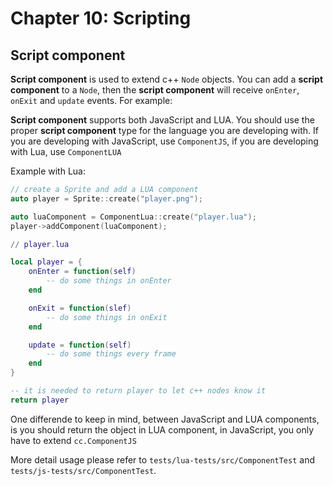 # Chapter 10: Scripting

## Script component
__Script component__ is used to extend c++ `Node` objects. You can add a
__script component__ to a `Node`, then the __script component__ will receive
`onEnter`, `onExit` and `update` events. For example:

__Script component__ supports both JavaScript and LUA. You should use the proper
__script component__ type for the language you are developing with. If you are
developing with JavaScript, use `ComponentJS`, if you are developing with Lua,
use `ComponentLUA`

Example with Lua:
```cpp
// create a Sprite and add a LUA component
auto player = Sprite::create("player.png");

auto luaComponent = ComponentLua::create("player.lua");
player->addComponent(luaComponent);
```

```lua
// player.lua

local player = {
    onEnter = function(self)
        -- do some things in onEnter
    end

    onExit = function(slef)
        -- do some things in onExit
    end

    update = function(self)
        -- do some things every frame
    end
}

-- it is needed to return player to let c++ nodes know it
return player
```

One differende to keep in mind, between JavaScript and LUA components, is you should return the object in LUA component, in JavaScript, you only have to extend `cc.ComponentJS`

More detail usage please refer to `tests/lua-tests/src/ComponentTest` and `tests/js-tests/src/ComponentTest`.




<!--# Chapter 10: Lua

This chapter and it's content are currently undecided. If you wish to contribute,
please provide a [Pull Request](https://github.com/chukong/programmers-guide)

## Call custom c++ from Lua
Cocos2d-x lua binds c++ classes, class functions, enums and some global functions
to lua by using the bindings-generator (tools/bindings-generator) and by manual
bindings. This allows you to call custom c++ from lua conveniently.

### Call the class member function

Open `lua-empty-test/src/hello.lua` and you will see many function calls
like `cc.***`. They are actually calling the class member functions. This is the
`initGLView` function:
```cpp
local function initGLView()
    local director = cc.Director:getInstance()
    local glView = director:getOpenGLView()
    if nil == glView then
        glView = cc.GLViewImpl:create("Lua Empty Test")
        director:setOpenGLView(glView)
    end

    director:setOpenGLView(glView)

    glView:setDesignResolutionSize(480, 320, cc.ResolutionPolicy.NO_BORDER)

    director:setDisplayStats(true)

    director:setAnimationInterval(1.0 / 60)
end
```

The relationship between lua function call and the c++ function call as follow:
```cpp
|          lua                            |        c++                          |
|  cc.Director:getInstance()              |    cocos2d::Director::getInstance() |
|  director:getOpenGLView()               |    director->getOpenGLView          |
|  cc.GLViewImpl:create("Lua Empty Test") | cocos2d::GLViewImpl::create("Lua Empty Test") |
|  glView:setDesignResolutionSize(480, 320, cc.ResolutionPolicy.NO_BORDER) | glview->glView:setDesignResolutionSize(480, 320, ResolutionPolicy::NO_BORDER)|
```

From this table, we can see that the functions called in lua are very similar
with the functions called in c++. These are some key points that we need to pay
attention to:

- `cc` is a module name like namespace name in c++,it is Cocos2d-x 3.0 new
features. The relation between lua modules and c++ namespaces is as follow:
```cpp
|   Lua module name   |   c++ namespace |
|        cc           | cocos2d, cocos2d::extension, CocosDenshion, cocosbuilder |
|       ccui          |  cocos2d::ui    |
|        ccs          |  cocostudio, cocostudio::timeline |
|        sp           |     spine       |
|       ccexp         | cocos2d::experimental, cocos2d::experimental::ui |
```

- static and non-static c++ functions are called in lua using `:`
- `cc.ResolutionPolicy.NO_BORDER` corresponds to `ResolutionPolicy::NO_BORDER`
which is enum value in the c++. `enum` values are bound to lua by manual.
Different modules use different lua files to keep the bindings value:
```cpp
    |  moudle name |  const value files |
    |    cc        |  Cocos2dConstants.lua, ExtensionConstants.lua, NetworkConstants.lua|
    |   ccui       |  GuiConstants.lua |
    |    ccs       |  StudioConstants.lua|
    |   ccexp      |  experimentalUIConstants.lua|
```
- For some functions, their parameters include cocos2d::Vec2, cocos2d::Vec3
we should do a conversion to call c++ function.For example:

```cpp
    void Node::setPosition(const Vec2& position)
```

In c++, we should call this function like this:

```cpp
	nodeObj->setPosition(Vec2(0.0f, 0.0f))
```

In lua, we should call the function like this:

```cpp
nodeObj:setPosition(cc.p(0.0, 0.0))
```

`cc.p(0.0, 0.0)` is to construct an anonymous table like this {x = 0, y =0}

The other parametric types that should be converted are:

```
	|  parametric types    |   lua conversional format    |
	|   cocos2d::Point     |   {x = numValue, y = numValue} |
	|   cocos2d::Vec3      |   {x = numValue, y = numValue, z = numValue} |
	|   cocos2d::Vec4      |   {x = numValue, y = numValue, z = numValue, w = numValue} |
	|   cocos2d::Rect      |   {x = numValue, y = numValue, width = numValue, height = numValue} |
	|   cocos2d::Size      |   {width = numValue, height = numValue} |
	|   cocos2d::Color4B   |   {r = numValue, g = numValue, b = numValue, a = numValue} |
	|   cocos2d::Color4F   |   	{r = numValue, g = numValue, b = numValue, a = numValue} |
	|   cocos2d::Color3B   |   	{r = numValue, g = numValue, b = numValue} |
	|   cocos2d::PhysicsMaterial | {density = numValue, restitution = numValue, friction = numValue} |
	|   cocos2d::AffineTransform | {a = numValue, b = numValue, c = numValue, d = numValue, tx = numValue, ty = numValue} |
	|   cocos2d::FontDefinition | {fontName = stringValue, fontSize = numValue, fontAlignmentH = numValue, fontAlignmentV = numValue, fontFillColor = {r = numValue, g = numValue, b = numValue}, fontDimensions = {width = numValue, height = numValue}, shadowEnabled = boolValue[,shadowOffset = {width = numValue, height = numValue}, shadowBlur = numValue, shadowOpacity = numValue], strokeEnabled = boolValue[,strokeColor  = 	{r = numValue, g = numValue, b = numValue}, strokeSize = numValue]} |
	|  cocos2d::Vector | {objValue1,objValue2,...,objValuen,...}|
	|  cocos2d::Map<std::string, T>| {key1 = objValue1, key2 = objValue2,..., keyn = objValuen,...} |
	|  cocos2d::Value | {objValue1,objValue2,...,objValuen,...} or key1 = objValue1, key2 = objValue2,..., keyn = objValuen,...} or stringValue or boolValue or numValue |
	|  cocos2d::ValueMap | {key1 = Value1, key2 = Value2,..., keyn = Valuen,...} |
	|  cocos2d::ValueMapIntKey | {numKey1 = Value1, intKey2 = Value2, ...,intKeyn = Valuen,...} |
	|  cocos2d::ValueVector    | {Value1, Value2, ..., Valuen, ...} |
	|  std::vector<string> |   {stringValue1, stringValue2, ..., stringValuen, ...}   |
	|  std::vector<int>    |   {numValue1, numValue2, ..., numValuen, ...}   |
	|  std::vector<float>  |   {numValue1, numValue2, ..., numValuen, ...}   |
	|  std::vector<unsigned short> | {numValue1, numValue2, ..., numValuen, ...} |
	|  cocos2d::Mat4  | {numValue1,numValue2,..., numValue16} |
	|  cocos2d::TTFConfig |{fontFilePath = stringValue, fontSize = numValue, glyphs = numValue, customGlyphs = stringValue, distanceFieldEnabled = boolValue, outlineSize = numValue}
	| cocos2d::MeshVertexAttrib| {size = numValue, type = numValue, vertexAttrib = numValue, vertexAttrib =numValue} |
	| cocos2d::BlendFunc | { src = numValue, dst = numValue} |
```

### Call global functions
Cocos2d-x v3 also binds some global functions to lua manually, such as
`kmGLPushMatrix`, `kmGLTranslatef` and `kmGLLoadMatrix`. We can call these global
functions in lua as follows:
```cpp
	kmGLPopMatrix()
```

### Call OpenGL functions
Cocos2d-x v3 binds some OpenGL functions to lua. All the OpenGL functions are in
the `gl` module and can be called as follows:
```cpp
	local glNode  = gl.glNodeCreate()
	glNode:setContentSize(cc.size(256, 256))
    glNode:setAnchorPoint(cc.p(0.5, 0.5))
    uniformCenter = gl.getUniformLocation(program,"center")
    uniformResolution  = gl.getUniformLocation( program, "resolution")
```

You can refer to `lua-tests/DrawPrimitiveTest` and `lua-tests/OpenGLTest` for
more information.


## Bind a c++ class to lua by bindings-generator automatically
Since Cocos2d-x v3.0, there is a tools called [bindings-generator](https://github.com/cocos2d/bindings-generator) to bind c++ class to lua automatically.

The _bindings-generator_ is based on _tolua++_. There is an _ini_ file in the
`tools/tolua` directory and then run the _genbindings.py_ script to generate the
binding code.

### Create a custom class
Consider this code:
```cpp
// CustomClass.h

#ifndef __CUSTOM__CLASS

#define __CUSTOM__CLASS

#include "cocos2d.h"

namespace cocos2d {
class CustomClass : public cocos2d::Ref
{
public:

    CustomClass();

    ~CustomClass();

    static cocos2d::CustomClass* create();

    bool init();

    CREATE_FUNC(CustomClass);
};
} //namespace cocos2d

#endif // __CUSTOM__CLASS
```

Note:
- the cpp file was omitted  because the bindings-generator only scan the
header files
- The custom class should be inherited from the `Ref` class, this is mainly
due to the destructor of `Ref` calling `removeScriptObjectByObject` to
reduce the reference count of _userdata_ which gets created in the c++
automatically to avoid memory leak.

### Add a new cocos2dx_custom.ini file

In _tools/lua_ folder create a new file named _cocos2dx_custom.ini_ as:

```cpp
[cocos2dx_custom]

# the prefix to be added to the generated functions. You might or might
not use this in your own

# templates

prefix = cocos2dx_custom

# create a target namespace (in javascript, this would create some code
like the equiv. to `ns = ns

# all classes will be embedded in that namespace

target_namespace = cc

android_headers =  -I%(androidndkdir)s/platforms/android-14/arch-arm/usr/include -I%(androidndkdir)s/sources/cxx-stl/gnu-libstdc++/4.7/libs/armeabi-v7a/include -I%(androidndkdir)s/sources/cxx-stl/gnu-libstdc++/4.7/include -I%(androidndkdir)s/sources/cxx-stl/gnu-libstdc++/4.8/libs/armeabi-v7a/include -I%(androidndkdir)s/sources/cxx-stl/gnu-libstdc++/4.8/include

android_flags = -D_SIZE_T_DEFINED_

clang_headers = -I%(clangllvmdir)s/lib/clang/3.3/include

clang_flags = -nostdinc -x c++ -std=c++11 -U __SSE__

cocos_headers = -I%(cocosdir)s/cocos -I%(cocosdir)s/my -I%(cocosdir)s/cocos/2d -I%(cocosdir)s/cocos/base -I%(cocosdir)s/cocos/ui -I%(cocosdir)s/cocos/physics -I%(cocosdir)s/cocos/2d/platform -I%(cocosdir)s/cocos/2d/platform/android -I%(cocosdir)s/cocos/math/kazmath -I%(cocosdir)s/extensions -I%(cocosdir)s/external -I%(cocosdir)s/cocos/editor-support -I%(cocosdir)s

cocos_flags = -DANDROID -DCOCOS2D_JAVASCRIPT

cxxgenerator_headers =

# extra arguments for clang

extra_arguments =  %(android_headers)s %(clang_headers)s %(cxxgenerator_headers)s %(cocos_headers)s %(android_flags)s %(clang_flags)s %(cocos_flags)s %(extra_flags)s

# what headers to parse

headers = %(cocosdir)s/cocos/my/CustomClass.h

# what classes to produce code for. You can use regular expressions here.
# When testing the regular expression, it will be enclosed in "^$", like
# this: "^Menu*$".

classes = CustomClass.*

# what should we skip? in the format ClassName::[function function]
# ClassName is a regular expression, but will be used like this:
# "^ClassName$" functions are also regular expressions, they will not be
# surrounded by "^$". If you want to skip a whole class, just add a single
# "*" as functions. See bellow for several examples. A special class name
# is "*", which will apply to all class names. This is a convenience
# wildcard to be able to skip similar named functions from all classes.

skip =

rename_functions =

rename_classes =

# for all class names, should we remove something when registering in the
# target VM?

remove_prefix =

# classes for which there will be no "parent" lookup

classes_have_no_parents =

# base classes which will be skipped when their sub-classes found them.

base_classes_to_skip =

# classes that create no constructor

# Set is special and we will use a hand-written constructor

abstract_classes =

# Determining whether to use script object(js object) to control the
# lifecycle of native(cpp) object or the other way around. Supported
# values are 'yes' or 'no'.

script_control_cpp = no
```

All of the config files under _tools/tolua_ use the same format. Here is a list
which you should consult when writing your own ini file:

- [title]: To config the title which will by used by the *tools/tolua/gengindings.py*
scripts. Generally, the title could be the file name.
- prefix: To config the prefix of a function name, generally, we also use the
file name as the prefix.
- target_namespace: To config the module name in lua. Here we use the `cc`
as the module name, when you want to use `CustomClass` in lua, you must put
a prefix named `cc` in front of the name. For example, the `CustomClass` could be
reference as `cc.CustomClass`.
- headers: To config all the header files needed for parsing and the %(cocosdir)s
is the engine root path of Cocos2d-x.
- classes: To config all the classes needed to bind. Here it supports regular
expression. So we could set MyCustomClass.* here. For looking more specified usage,
you could ref to `tools/tolua/cocos2dx.ini`.
- skip: To config the functions needed to be omit. Now the bindings-generator can't
parse `void*` type and also the delegate type, so these types needed to be bind
manually. And at this circumstance, you should omit all these types first and
then to bind them manually. You could ref to the config files under path
`cocos/scripting/lua-bindings/auto` .

- rename_functions: To config the functions need to be renamed in the scripting
layer. Due to some reasons, developers want more scripting friendly API, so the
config option is for this purpose.

- rename_classes: Not used any more.

- remove_prefix: Not used any more.

- classes_have_no_parents: To config  the parent class needed to be filter. This
option is seldom modified.

- abstract_classes: To config the classes whose public constructor don't need to
be exported.

- script_control_cpp:yes.  To config whether the scripting layer manage the object
life time or not. If no, then the c++ layer cares about their life time.
Now, it is imperfect to control native object's life time in scripting layer. So
you could simply leave it to *no*.

## Subclassing
Sometimes we want to add some new functions to extend the bindings, think
inheritance in c++. Through `class(classname, super)` function in the `cocos/scripting/lua-bindings/script/cocos2d/extern.lua`, we can realize this
requirement easily. The details function are as follow:

```cpp
function class(classname, super)
    local superType = type(super)
    local cls

    if superType ~= "function" and superType ~= "table" then
        superType = nil
        super = nil
    end

    if superType == "function" or (super and super.__ctype == 1) then
        -- inherited from native C++ Object
        cls = {}

        if superType == "table" then
            -- copy fields from super
            for k,v in pairs(super) do cls[k] = v end
            cls.__create = super.__create
            cls.super    = super
        else
            cls.__create = super
        end

        cls.ctor    = function() end
        cls.__cname = classname
        cls.__ctype = 1

        function cls.new(...)
            local instance = cls.__create(...)
            -- copy fields from class to native object
            for k,v in pairs(cls) do instance[k] = v end
            instance.class = cls
            instance:ctor(...)
            return instance
        end

    else
        -- inherited from Lua Object
        if super then
            cls = clone(super)
            cls.super = super
        else
            cls = {ctor = function() end}
        end

        cls.__cname = classname
        cls.__ctype = 2 -- lua
        cls.__index = cls

        function cls.new(...)
            local instance = setmetatable({}, cls)
            instance.class = cls
            instance:ctor(...)
            return instance
        end
    end

    return cls
end
```

Through this function, we can see inheritance easily. Example, if we want to
derive from `cc.Node`:

1. Define a subclass by `class` function

```cpp
local SubNode = class("SubNode",function()
       return cc.Node:create()
   end)

--This function like the construtor of c++ class
function SubNode:ctor()
	-- do initialized
end

function SubNode:addSprite(filePath)
    local sprite = cc.Sprite:create(filePath)
    sprite:setPosition(cc.p(0, 0))
    self:addChild(sprite)
end
```

2. Create a object of subclass and use it:
```cpp
local node = SubNode.new()
node:addSprite("xxx.jpg")
```

Note: `new` is implemented by default in the `class` function. Since the type of the
second parameter is `function`, when we call `new`, this is what happens:
```cpp
function SubNode.new(...)
	local instance = cc.Node:create()
	-- copy fields from SubNode to native object
	for k,v in pairs(SubNode) do instance[k] = v end
	instance.class = SubNode
	instance:ctor(...)
	return instance
end
```

The object created by `new` have all the properties and behaviors of the
`cc.Node` object. It also has the properties of the `SubNode` as it is derived
from `cc.Node`:
```cpp
function SubNode:setPostion(x,y)
	print(string.format("x = %0.2f, y = %0.2f"), x, y)
end
```

If we still need to call the function of the same name of super class:

```cpp
getmetatable(SubNode):setPosition(x, y)
```
- The override functions of inherited class in lua can't be called in the c++.


## Memory Management

Cocos2d-x v3.x uses the memory management and garbage collection of lua itself
except the release of `userdata`. If the corresponding classes are derived from
`Ref` the release of `userdata` is managed in c++ by the register table named
`toluafix_refid_ptr_mapping` and `tolua_value_root`.

### Simple Test Case
1. Create a `Sprite` in the head of `createDog` function
```cpp
	local testSprite = cc.Sprite:create("res/land.png")
```

2. Then call the `Sprite` in the `tick` function as follow:
```cpp
	testSprite:getPosition()
```

3. After a period of time, we will see the error message as follows:
```cpp
cocos2d: [LUA-print] stack traceback:
	[string "src/hello.lua"]:13: in function <[string "src/hello.lua"]:10>
	[C]: in function 'getPosition'
	[string "src/hello.lua"]:98: in function <[string "src/hello.lua"]:88>
cocos2d: [LUA-print] ----------------------------------------
cocos2d: [LUA-print] ----------------------------------------
cocos2d: [LUA-print] LUA ERROR: [string "src/hello.lua"]:98: invalid 'self' in function 'tolua_cocos2d_Node_getPosition'
```
This error is triggered because the _testsprite_ didn't add any other node
as a child after creation. The corresponding c++ object was released at the end
of the frame.

### Memory Management for Class Object

#### The Class Members of Ref Class for Memory Management

In `CCRef.h` we see the usage of `CC_ENABLE_SCRIPT_BINDING`:
```cpp
#if CC_ENABLE_SCRIPT_BINDING
public:
    /// object id, ScriptSupport need public _ID
    unsigned int        _ID;
    /// Lua reference id
    int                 _luaID;
    /// scriptObject, support for swift
    void* _scriptObject;
#endif
```
Notice `_ID` and `_luaID`, are very important when you push a `Ref` object to lua
by calling `toluafix_pushusertype_ccobject` to store a key-value table named
`toluafix_refid_ptr_mapping` in the registry. The `_ID` is key and the related
c++ object pointer is value. The related code fragment in the
`toluafix_pushusertype_ccobject` is:
```cpp
		//Extract from `toluafix_pushusertype_ccobject` in the tolua_fix.cpp
        lua_pushstring(L, TOLUA_REFID_PTR_MAPPING);
        lua_rawget(L, LUA_REGISTRYINDEX);                           /* stack: refid_ptr */
        lua_pushinteger(L, refid);                                  /* stack: refid_ptr refid */
        lua_pushlightuserdata(L, vPtr);                              /* stack: refid_ptr refid ptr */

        lua_rawset(L, -3);                  /* refid_ptr[refid] = ptr, stack: refid_ptr */
        lua_pop(L, 1);                                              /* stack: - */
```
Notes:
- `TOLUA_REFID_PTR_MAPPING` is macro definition represent for "toluafix_refid_ptr_mapping"
- `LUA_REGISTRYINDEX` is definition of `Pseudo-Index` for registry of Lua
- `refid` is value of `_ID`
- `vPtr` is value of related c++ object pointer

#### Create a Ref object from Lua
- Call the `cocos2d::Sprite::create("res/land.png")` by lua bindings to
create a Sprite object and push it into lua stack:
```cpp
		//Extract from `lua_cocos2dx_Sprite_create` in lua_cocos2dx_auto.cpp
		std::string arg0;
       	ok &= luaval_to_std_string(tolua_S, 2,&arg0, "cc.Sprite:create");
        if (!ok) { break; }
        cocos2d::Sprite* ret = cocos2d::Sprite::create(arg0);
        object_to_luaval<cocos2d::Sprite>(tolua_S, "cc.Sprite",(cocos2d::Sprite*)ret);
        return 1;
```

- Call `toluafix_pushusertype_ccobject` when push created object to lua stack

```cpp
		//Extract from `object_to_luaval` in luaBasicConversions.h
       	if (std::is_base_of<cocos2d::Ref, T>::value)
        {
            // use c style cast, T may not polymorphic
            cocos2d::Ref* dynObject = (cocos2d::Ref*)(ret);
            int ID = (int)(dynObject->_ID) ;
            int* luaID = &(dynObject->_luaID);
            toluafix_pushusertype_ccobject(L,ID, luaID, (void*)ret,type);
        }
```

In the `toluafix_pushusertype_ccobject` , we will use two tables named
"toluafix_refid_ptr_mapping" and "toluafix_refid_type_mapping" in lua's
registry to store the two key-value pairs about `_ID`-`object pointer` and
`_ID`-`object type name`.The details are as follow:

```cpp
	//Extract from `toluafix_pushusertype_ccobject` in the tolua_fix.cpp
    if (*p_refid == 0)
    {
        *p_refid = refid;

        lua_pushstring(L, TOLUA_REFID_PTR_MAPPING);
        lua_rawget(L, LUA_REGISTRYINDEX); /* stack: refid_ptr */
        lua_pushinteger(L, refid); /* stack: refid_ptr refid */
        lua_pushlightuserdata(L, vPtr); /* stack: refid_ptr refid ptr */

        lua_rawset(L, -3); /* refid_ptr[refid] = ptr, stack: refid_ptr */
        lua_pop(L, 1); /* stack: - */

        lua_pushstring(L, TOLUA_REFID_TYPE_MAPPING);
        lua_rawget(L, LUA_REGISTRYINDEX);  /* stack: refid_type */
        lua_pushinteger(L, refid); /* stack: refid_type refid */
        lua_pushstring(L, vType); /* stack: refid_type refid type */
        lua_rawset(L, -3); /* refid_type[refid] = type, stack: refid_type */
        lua_pop(L, 1); /* stack: - */

        //printf("[LUA] push CCObject OK - refid: %d, ptr: %x, type: %s\n",
        //*p_refid, (int)ptr, type);
    }
```

- Call `tolua_pushusertype_internal` to determine whether to create a new
userdata, or just update the userdata.

```cpp
void tolua_pushusertype_internal (lua_State* L, void* value, const char* type,
  int addToRoot)
{
    if (value == NULL)
        lua_pushnil(L);
    else
    {
        luaL_getmetatable(L, type); /* stack: mt */
        if (lua_isnil(L, -1)) { /* NOT FOUND metatable */
            lua_pop(L, 1);
            return;
        }
        lua_pushstring(L,"tolua_ubox");
        lua_rawget(L,-2); /* stack: mt ubox */
        if (lua_isnil(L, -1)) {
            lua_pop(L, 1);
            lua_pushstring(L, "tolua_ubox");
            lua_rawget(L, LUA_REGISTRYINDEX);
        };

        lua_pushlightuserdata(L,value); /* stack: mt ubox key<value> */
        lua_rawget(L,-2); /* stack: mt ubox ubox[value] */

        if (lua_isnil(L,-1))
        {
            lua_pop(L,1); /* stack: mt ubox */
            lua_pushlightuserdata(L,value);
            *(void**)lua_newuserdata(L,sizeof(void *)) = value; /* stack: mt ubox value newud */
            lua_pushvalue(L,-1); /* stack: mt ubox value newud newud */
            lua_insert(L,-4); /* stack: mt newud ubox value newud */
            lua_rawset(L,-3); /* ubox[value] = newud, stack: mt newud ubox */
            lua_pop(L,1); /* stack: mt newud */
            /*luaL_getmetatable(L,type);*/
            lua_pushvalue(L, -2); /* stack: mt newud mt */
            lua_setmetatable(L,-2); /* update mt, stack: mt newud */

#ifdef LUA_VERSION_NUM
            lua_pushvalue(L, TOLUA_NOPEER); /* stack: mt newud peer */
            lua_setfenv(L, -2); /* stack: mt newud */
#endif
        }
        else
        {
            /* check the need of updating the metatable to a more specialized class */
            lua_insert(L,-2); /* stack: mt ubox[u] ubox */
            lua_pop(L,1); /* stack: mt ubox[u] */
            lua_pushstring(L,"tolua_super");
            lua_rawget(L,LUA_REGISTRYINDEX); /* stack: mt ubox[u] super */
            lua_getmetatable(L,-2); /* stack: mt ubox[u] super mt */
            lua_rawget(L,-2); /* stack: mt ubox[u] super super[mt] */
            if (lua_istable(L,-1))
            {
                lua_pushstring(L,type); /* stack: mt ubox[u] super super[mt] type */
                lua_rawget(L,-2); /* stack: mt ubox[u] super super[mt] flag */
                if (lua_toboolean(L,-1) == 1) /* if true */
                {
                    lua_pop(L,3); /* mt ubox[u]*/
                    lua_remove(L, -2);
                    return;
                }
            }
            /* type represents a more specilized type */
            /*luaL_getmetatable(L,type);// stack: mt ubox[u] super super[mt] flag mt */
            lua_pushvalue(L, -5); /* stack: mt ubox[u] super super[mt] flag mt */
            lua_setmetatable(L,-5); /* stack: mt ubox[u] super super[mt] flag */
            lua_pop(L,3); /* stack: mt ubox[u] */
        }
        lua_remove(L, -2);    /* stack: ubox[u]*/

        if (0 != addToRoot)
        {
            lua_pushvalue(L, -1);
            tolua_add_value_to_root(L, value);
        }
    }
}
```
We use a table named `ubox` to store key-value pairs about `userdata` and
`object pointer`. This table would be used in the destruction of the object.

- Call `tolua_add_value_to_root` to add a reference count for `userdata` in lua
by the `tolua_value_root` table in lua registry. The mechanism will make the
object in lua wouldn't collected by lua gc. Example:
```cpp
   local node = cc.Node:create()
   node.extendValue = 10000
   nodeParent:addChild(node, 0 , 9999)
```
This code creates a `node` object and extends the attributes of the node object
dynamically by lua's feature. When we want to get this node and its extended
attribute somewhere, we can do as follows:
```cpp
local child = lnodeParent:getChildByTag(9999)
print(child.extendValue)
```

If we don't call the `tolua_add_value_to_root`, the result of
`print(child.extendValue)` would be uncertain. Sometimes the result would be
10000 and sometimes it would be `nil`. This is because we wouldn't control lua's
automatic gc effectively. When lua gc thinks there are no other
references for this userdata it will collect this userdata. When we call
`getChildByTag` to get a node object, it would create a new userdata and the
extended attributes would disapper. We add a reference count for the userdata
`tolua_value_root` table in lua registry in the c++ to avoid generating this error.

#### The Release of the Userdata

When calling the desturctor of `Ref`, it will trigger the release of the userdata.

In the destructor of Ref, we can see:
```cpp
#if CC_ENABLE_SCRIPT_BINDING
    // if the object is referenced by Lua engine, remove it
    if (_luaID)
    {
        ScriptEngineManager::getInstance()->getScriptEngine()->removeScriptObjectByObject(this);
    }
    ...
#endif
```
After we push a c++ object to lua, the related _luaID would be not 0. We now can
call `removeScriptObjectByObject`

The `removeScriptObjectByObject` called would trigger the call of
`toluafix_remove_ccobject_by_refid`, and this function would call some lua c
APIs to operate the table like `toluafix_refid_ptr_mapping`、
`toluafix_refid_type_mapping` and `tolua_value_root` table in the registry.

The specific implementation of `toluafix_remove_ccobject_by_refid` is as follows:
```cpp
TOLUA_API int toluafix_remove_ccobject_by_refid(lua_State* L, int refid)
{
	void* ptr = NULL;
    const char* type = NULL;
    void** ud = NULL;
    if (refid == 0) return -1;

    // get ptr from tolua_refid_ptr_mapping
    lua_pushstring(L, TOLUA_REFID_PTR_MAPPING);
    lua_rawget(L, LUA_REGISTRYINDEX); /* stack: refid_ptr */
    lua_pushinteger(L, refid); /* stack: refid_ptr refid */
    lua_rawget(L, -2); /* stack: refid_ptr ptr */
    ptr = lua_touserdata(L, -1);
    lua_pop(L, 1); /* stack: refid_ptr */
    if (ptr == NULL)
    {
        lua_pop(L, 1);
        // Lua stack has closed, C++ object not in Lua.
        // printf("[LUA ERROR] remove CCObject with NULL ptr, refid: %d\n", refid);
        return -2;
    }

    // remove ptr from tolua_refid_ptr_mapping
    lua_pushinteger(L, refid); /* stack: refid_ptr refid */
    lua_pushnil(L); /* stack: refid_ptr refid nil */
    lua_rawset(L, -3); /* delete refid_ptr[refid], stack: refid_ptr */
    lua_pop(L, 1); /* stack: - */


    // get type from tolua_refid_type_mapping
    lua_pushstring(L, TOLUA_REFID_TYPE_MAPPING);
    lua_rawget(L, LUA_REGISTRYINDEX); /* stack: refid_type */
    lua_pushinteger(L, refid); /* stack: refid_type refid */
    lua_rawget(L, -2); /* stack: refid_type type */
    if (lua_isnil(L, -1))
    {
        lua_pop(L, 2);
        printf("[LUA ERROR] remove CCObject with NULL type, refid: %d, ptr: %p\n", refid, ptr);
        return -1;
    }

    type = lua_tostring(L, -1);
    lua_pop(L, 1); /* stack: refid_type */

    // remove type from tolua_refid_type_mapping
    lua_pushinteger(L, refid); /* stack: refid_type refid */
    lua_pushnil(L); /* stack: refid_type refid nil */
    lua_rawset(L, -3); /* delete refid_type[refid], stack: refid_type */
    lua_pop(L, 1); /* stack: - */

    // get ubox
    luaL_getmetatable(L, type); /* stack: mt */
    lua_pushstring(L, "tolua_ubox"); /* stack: mt key */
    lua_rawget(L, -2); /* stack: mt ubox */
    if (lua_isnil(L, -1))
    {
        // use global ubox
        lua_pop(L, 1); /* stack: mt */
        lua_pushstring(L, "tolua_ubox"); /* stack: mt key */
        lua_rawget(L, LUA_REGISTRYINDEX); /* stack: mt ubox */
    };


    // cleanup root
    tolua_remove_value_from_root(L, ptr);

    lua_pushlightuserdata(L, ptr); /* stack: mt ubox ptr */
    lua_rawget(L,-2); /* stack: mt ubox ud */
    if (lua_isnil(L, -1))
    {
        // Lua object has released (GC), C++ object not in ubox.
        //printf("[LUA ERROR] remove CCObject with NULL ubox, refid: %d, ptr: %x, type: %s\n", refid, (int)ptr, type);
        lua_pop(L, 3);
        return -3;
    }

    // cleanup peertable
    lua_pushvalue(L, LUA_REGISTRYINDEX);
    lua_setfenv(L, -2);

    ud = (void**)lua_touserdata(L, -1);
    lua_pop(L, 1); /* stack: mt ubox */
    if (ud == NULL)
    {
        printf("[LUA ERROR] remove CCObject with NULL userdata, refid: %d, ptr: %p, type: %s\n", refid, ptr, type);
        lua_pop(L, 2);
        return -1;
    }

    // clean userdata
    *ud = NULL;

    lua_pushlightuserdata(L, ptr); /* stack: mt ubox ptr */
    lua_pushnil(L); /* stack: mt ubox ptr nil */
    lua_rawset(L, -3); /* ubox[ptr] = nil, stack: mt ubox */

    lua_pop(L, 2);
    //printf("[LUA] remove CCObject, refid: %d, ptr: %x, type: %s\n", refid, (int)ptr, type);
    return 0;
}
```

The steps are as follows:

- Get related object pointer stored in the `toluafix_refid_ptr_mapping` table by
the value of `_luaID`. Store it.

- Remove reference relationship of the object pointer from
`toluafix_refid_ptr_mapping` table by `_luID`

- Get related type name stored in the `tolua_refid_type_mapping` table by the
value of `_luaID`,then store it

- Remove reference relationship of type name from `tolua_refid_type_mapping`
table by `_luID`

- Get the related metatable by the type name

- Get the `ubox` table

- Remove reference relationship of userdata from `tolua_value_root` table by
the object pointer got in the upper step

- Clean userdata and remove reference relationship of uesrdata from `ubox` by
the object pointer got in the upper step.Note:To destroy a object cited by lua,
we only called '*ud = NULL;'

Through the above steps,the refernce relationships in the
`toluafix_refid_ptr_mapping`、`tolua_refid_type_mapping` and
`tolua_refid_type_mapping` table in the registry would be removed, release the
`userdata` which is created when push c++ object to lua stack, and when lua gc
trigger, the related object would be collected if there is no other place refer
to it.

### Memory Management for Lua Callback Function

Cocos2dx have been used `toluafix_refid_function_mapping` table in the registry
to manage the gc of lua callback function

#### Add a reference for Lua Callback Function
When we define a lua function which would be called throuch c++ codes, we whould
store the pointer of this function in the `toluafix_refid_function_mapping` table
by calling `toluafix_ref_function` function in the `tolua_fix.cpp`.Cocos2d-x bound
a series of functions like `registerScriptHandler` and `addEventListener` to
finish this work.

Let's use `registerScriptHandler` of `Node` as a sample,we could use it as follows
in lua:

```
local function onNodeEvent(event)
	if "enter" == event then
		--do something
	end
end

nodeObject:registerScriptHandler(onNodeEvent)
```

The related bindings function is named `tolua_cocos2d_Node_registerScriptHandler`
in the `lua_cocos2dx_manual.cpp`,the most important sections are as follows:

```
        LUA_FUNCTION handler = toluafix_ref_function(tolua_S,2,0);
        ScriptHandlerMgr::getInstance()->addObjectHandler((void*)self, handler, ScriptHandlerMgr::HandlerType::NODE);
```

- `toluafix_ref_function` is implemented to store the related function pointer
into `toluafix_refid_function_mapping` table in the registry with a static
variable named `s_function_ref_id`.This operation makes lua function avoid being
collected by lua gc because that `toluafix_refid_function_mapping` table have a
reference of this function. The details are as follow:

```
TOLUA_API int toluafix_ref_function(lua_State* L, int lo, int def)
{
    // function at lo
    if (!lua_isfunction(L, lo)) return 0;

    s_function_ref_id++;

    lua_pushstring(L, TOLUA_REFID_FUNCTION_MAPPING);
    lua_rawget(L, LUA_REGISTRYINDEX); /* stack: fun ... refid_fun */
    lua_pushinteger(L, s_function_ref_id); /* stack: fun ... refid_fun refid */
    lua_pushvalue(L, lo); /* stack: fun ... refid_fun refid fun */

    lua_rawset(L, -3); /* refid_fun[refid] = fun, stack: fun ... refid_ptr */
    lua_pop(L, 1); /* stack: fun ... */

    return s_function_ref_id;
}
```

- `addObjectHandler` is used to stored the map of object pointer and pair of
`s_function_ref_id` and handler type.

#### Remove a reference for Lua Callback Function
If lua callback function become useless, we should remove the reference in the
`toluafix_refid_function_mapping` table in the registry. Cocos2d-x provided the
`toluafix_remove_function_by_refid` function to realize it. This function could
be called by `removeScriptHandler` of `LuaStack`、`removeScriptHandler` of
`LuaEngine` or directly. The details are as follows:

```
TOLUA_API void toluafix_remove_function_by_refid(lua_State* L, int refid)
{
    lua_pushstring(L, TOLUA_REFID_FUNCTION_MAPPING);
    lua_rawget(L, LUA_REGISTRYINDEX); /* stack: ... refid_fun */
    lua_pushinteger(L, refid); /* stack: ... refid_fun refid */
    lua_pushnil(L); /* stack: ... refid_fun refid nil */
    lua_rawset(L, -3); /* refid_fun[refid] = nil, stack: ... refid_fun */
    lua_pop(L, 1); /* stack: ... */

}
```

Note:
- `refid` is the corresponding value of `s_function_ref_id`.
-  For Ref object,we would call
`ScriptHandlerMgr::getInstance()->removeObjectAllHandlers` to remove all the
reference function relationship which added by the
`ScriptHandlerMgr::getInstance()->addObjectHandler` automatically
-  Because Cocos2d-x v3.x support the features of c++ 11, we can call the related
remove function through the lambda function. For example:

```
//Extract from `lua_cocos2dx_TextureCache_addImageAsync` in lua_cocos2dx_manual.cpp
LUA_FUNCTION handler = (  toluafix_ref_function(tolua_S, 3, 0));


self->addImageAsync(configFilePath, [=](Texture2D* tex){
    int ID = (tex) ? (int)tex->_ID : -1;
    int* luaID = (tex) ? &tex->_luaID : nullptr;
    toluafix_pushusertype_ccobject(tolua_S, ID, luaID, (void*)tex, "cc.Texture2D");
    LuaEngine::getInstance()->getLuaStack()->executeFunctionByHandler(handler,1);
    LuaEngine::getInstance()->removeScriptHandler(handler);
});
```

By the mechanism of the lambda, we could get the value of handler which represents
the corresponding value of `s_function_ref_id`. When we finish calling lua callback
function,we could call `LuaEngine::getInstance()->removeScriptHandler(handler)`
directly to remove the reference of lua callback function.


## Use Cocos Code IDE to Debug a Lua Game
Cocos Code IDE is tool that can debug a lua script,it has windows and mac version.
You can debug Windows and Android lua games through the windows version and you
can debug Mac, iOS and android lua games through the Mac version.
Now we will demonstrate how to use Cocos Code IDE to debug a lua game based on
the mac version. The process of the windows version is almost the same.

## Prerequisite
If you have been not installed the Cocos Code IDE,you can refer to
[Cocos Code IDE Installation](http://www.cocos2d-x.org/wiki/Cocos_Code_IDE).

## Cocos Code IDE Configuration

### Basic Settings
Click `Cocos Code IDE/Preferences` to open the configuration dialog,then select
the `Cocos/Lua` to set the directory of Cocos2d-x v3.x in the `Lua Frameworks`:

![](10-img/lua_cocos_preferences.png)

### Additional Settings
You should set directory of some compliling tools about android if you need to
replace the Android runtime which Cocos Code IDE provided. Click
`Cocos Code IDE/Preferences` then pitch on `Cocos` to configurate the directory
of related tools:

![](10-img/cocos_preferences.png)

## Debug a Lua Game
1. Create a new Cocos Lua Project by the right click menu in the
`Lua Projects Explorer`

![](10-img/lua_create_project.png)

2. Select `src/GameScene.lua` and open it,then toggle breakpoint by right click
menu or double click

![](10-img/lua_toggle_breakpoint.png)

3.Click debug button on toolbar

![](10-img/lua_debug_button.png)

4.Trigger the breakpoint,select "Yes" to open `Debug Perspective`,and you will
find many useful debug views like `Call stacks`, `Variables` and `Breakpoints`,etc.

![](10-img/lua_confirm_perspective.png)
![](10-img/lua_debug_dialog.png)

5.Use `Step over`, `Step into`, `Step out` in the tool bar to debug

![](10-img/lua_step_debug.png)

## Code Hot Updating when Debugging
We could realize the hot updating of lua code when debugging by the Cocos Code IDE.

If you want to change the moving path of dog int the src/GameScene.lua, you can
modify the "tick()" function to control the dog's position

```
    local function tick()
        if spriteDog.isPaused then return end
        local x, y = spriteDog:getPosition()
        if x > self.origin.x + self.visibleSize.width then
            x = self.origin.x
        else
            x = x + 1
        end

        spriteDog:setPositionX(x)
    end
```

Modify the implementation of function, for example, change the value 1 to 10 and
save your change. Then you will find that you have improved the speed of
SpriteDog without restarting the app!

## How to Debug on the Other Target Platforms
The above example is executed on the Mac platform because of the default
configuration of Cocos Code IDE.If you debug on the other target platforms you
should modify `Debug Configurations`.

1. Click `Debug Configurations` button on the toolbar to open
`Debug Configurations` dialog

![](10-img/lua_config_button.png)

2. Select the `CocosLuaGame` item,then to configure
![](10-img/lua_debug_configure_dialog.png)

### Debug on the iOS Simulator
1. Check iOS Simulator radio button

2. Choose a runtime app

3. Click the Debug button,IDE will auto-install chosen runtime app and start
runtime to debug

![](10-img/lua_configure_iOS_simulator.png)

### Debug on an iOS Device

1.You need a runtime IPA, you can build a custom runtime IPA by Cocos Code IDE,
then [install runtime IPA](http://www.solutionanalysts.com/blog/how-install-ipa-file-iphone-ipod-ipad-using-itunes-mac-windows)
to iOS device.

  - Click `Build Runtime` on the toolbars

  ![](10-img/lua_configure_build_runtime.png)

  - Click `Yes` button on the pop-up `Cocos` dialog

  ![](10-img/lua_configure_build_runtime_first.png)

  - Click `Generate` button to Generate `Create Native Source Wizard`

  ![](10-img/lua_configure_creat_native_source_wizard.png)

  - Click `Close` button to finish `Create Native Source Wizard`

  ![](10-img/lua_configure_finish_create_native_source_wizard.png)

  - Click `Build Runtime` on the toolbars to open `Runtime Builder Wizard` dialog

  ![](10-img/lua_configure_runtime_builder_wizard.png)

  - Check `Build iOS Device Runtime` and click `Generate` button to generate

  ![](10-img/lua_configure_runtime_select_iOS_device.png)

  - Click `Close` button when Finished dialog pop up

  ![](10-img/lua_configure_finish_iOS_device.png)

2. Click `Debug Configuration`,then check `Remote Debug` radio button on the
`Debug Configuration` dialog
3. Select `iOS` platform
4. Fill IP address of your device into the `Target IP` and Fill the IP address
that your PC used on the `Host IP`(Make sure that the `Target IP` and `Host IP`
can access each other)
5. Click 'Debug' button to begin to debug

  ![](10-img/lua_iOS_device_remote_setting.png)

### Debug on Android Device by ADB Mode
1. Prebuild Runtimelua.apk by `Build Runtime` like first of `Debug on the iOS Device`
2. Check `Android ADB Mode` radio button
3. Choose a runtime apk
4. Click the `Debug` button
5. IDE will auto-install the chosen runtime apk and start to debug

![](10-img/lua_debug_android_adb_mode.png)


### Debug on Android Device by WLAN

1. Install runtime apk to your device manually. It is placed in CocosLuaGame/runtime/android.
2. Start runtime on device manually
3. Click `Debug Configuration`,then check `Remote Debug` radio button on the
`Debug Configuration` dialog
4. Fill IP address of your device into the `Target IP` and Fill the IP address
that your PC used on the `Host IP`(Make sure that the `Target IP` and `Host IP`
can access each other)
5. Click 'Debug' button to begin to debug

![](10-img/lua_anroid_device_remote_setting.png)
-->
